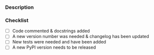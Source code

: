 ### Description


### Checklist
- [ ] Code commented & docstrings added
- [ ] A new version number was needed & changelog has been updated
- [ ] New tests were needed and have been added
- [ ] A new PyPI version needs to be released